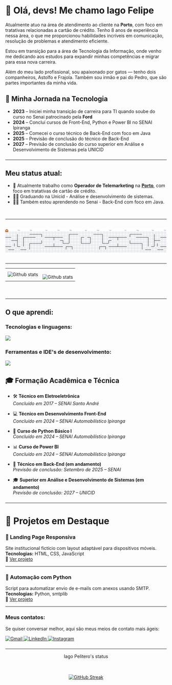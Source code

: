 # 👋 Olá, devs! Me chamo **Iago Felipe**

<p align="left">
Atualmente atuo na área de atendimento ao cliente na <strong>Porto</strong>, com foco em tratativas relacionadas a cartão de crédito. Tenho 8 anos de experiência nessa área, o que me proporcionou habilidades incríveis em comunicação, resolução de problemas e atendimento eficiente.

Estou em transição para a área de Tecnologia da Informação, onde venho me dedicando aos estudos para expandir minhas competências e migrar para essa nova carreira.

Além do meu lado profissional, sou apaixonado por gatos — tenho dois companheiros, Astolfo e Frajola. Também sou irmão e pai do Pedro, que são partes importantes da minha vida.
</p>

## 📅 Minha Jornada na Tecnologia
  
- **2023** – Iniciei minha transição de carreira para TI quando soube do curso no Senai patrocinado pela **Ford**
- **2024** – Concluí cursos de Front-End, Python e Power BI no SENAI Ipiranga
- **2025** – Comecei o curso técnico de Back-End com foco em Java  
- **2025** – Previsão de conclusão do técnico de Back-End  
- **2027** – Previsão de conclusão do curso superior em Análise e Desenvolvimento de Sistemas pela UNICID  


###
---

## Meu status atual:

- 👷 Atualmente trabalho como **Operador de Telemarketing** na [**Porto**](https://www.portoseguro.com.br/), com foco em tratativas de cartão de crédito.
- 👨‍🏫 Graduando na Unicid - Análise e desenvolvimento de sistemas. 
- 👨‍🏫 Também estou aprendendo no Senai - Back-End com foco em Java.
<br/> 

---
<br>

<picture>
  <source media="(prefers-color-scheme: dark)" srcset="https://raw.githubusercontent.com/IagoPelitero/IagoPelitero/output/pacman-contribution-graph-dark.svg">
  <source media="(prefers-color-scheme: light)" srcset="https://raw.githubusercontent.com/IagoPelitero/IagoPelitero/output/pacman-contribution-graph.svg">
  <img alt="pacman contribution graph" src="https://raw.githubusercontent.com/IagoPelitero/IagoPelitero/output/pacman-contribution-graph.svg">
</picture>

###
---

<table>
  <tr>
    <td>
       <img align="left" src="https://github-readme-stats.vercel.app/api?username=IagoPelitero&show_icons=true&theme=radical" alt="Github stats" />
    </td>
    <td>
<br/>
<img align="left" src="https://github-readme-stats.vercel.app/api/top-langs/?username=IagoPelitero&layout=compact" alt="Github stats" />
 </td>
  </tr>
</table><br/>

### 
---


## O que aprendi:

### Tecnologias e linguagens:
<p align="left">
  <a href="https://skillicons.dev">
    <img src="https://skillicons.dev/icons?i=html,css,js,java,py&theme=light" />
  </a>
</p>

### Ferramentas e IDE's de desenvolvimento:
<p align="left">
  <a href="https://skillicons.dev">
    <img src="https://skillicons.dev/icons?i=java,figma,git,github,figma,eclipse,npm,vscode,spring&theme=light" />
  </a>
</p>

## 🎓 Formação Acadêmica e Técnica

- 🛠️ **Técnico em Eletroeletrônica**  
  *Concluído em 2017 – SENAI Santo André*

- 💻 **Técnico em Desenvolvimento Front-End**  
  *Concluído em 2024 – SENAI Automobilístico Ipiranga*

- 🐍 **Curso de Python Básico I**  
  *Concluído em 2024 – SENAI Automobilístico Ipiranga*

- 📊 **Curso de Power BI**  
  *Concluído em 2024 – SENAI Automobilístico Ipiranga*

- 🔧 **Técnico em Back-End (em andamento)**  
  *Previsão de conclusão: Setembro de 2025 – SENAI*

- 🎓 **Superior em Análise e Desenvolvimento de Sistemas (em andamento)**  
  *Previsão de conclusão: 2027 – UNICID*
###
---

# 🚀 Projetos em Destaque

### 📱 Landing Page Responsiva
Site institucional fictício com layout adaptável para dispositivos móveis.  
**Tecnologias:** HTML, CSS, JavaScript  
🔗 [Ver projeto](https://github.com/IagoPelitero/landing-page-responsiva)

---

### 🐍 Automação com Python
Script para automatizar envio de e-mails com anexos usando SMTP.  
**Tecnologias:** Python, smtplib  
🔗 [Ver projeto](https://github.com/IagoPelitero/email-automation-python)

---

### Meus contatos: 

Se quiser conversar melhor, aqui são meus meios de contato mais ágeis:

<p align="left">
  <a href="mailto:p.iago.ip@gmail.com" title="Gmail">
    <img src="https://img.shields.io/badge/-Gmail-FF0000?style=flat-square&labelColor=FF0000&logo=gmail&logoColor=white" alt="Gmail"/>
  </a>
  <a align="center" href="https://www.linkedin.com/in/iagopelitero/" target="_blank">
    <img src="https://img.shields.io/badge/-Linkedin-0e76a8?style=flat-square&logo=Linkedin&logoColor=white&link=LINK-DO-SEU-LINKEDIN" alt="LinkedIn"/>
  </a>
  <a align="center" href="https://www.instagram.com/iagopelitero/" target="_blank">
    <img src="https://img.shields.io/badge/-Instagram-DF0174?style=flat-square&labelColor=DF0174&logo=instagram&logoColor=white&link=LINK-DO-SEU-INSTAGRAM" alt="Instagram"/>
  </a>
</p>

###
---
<p align="center">
  Iago Pelitero's status
</p>
<br><br>
<div align="center">
  <a href="#">
    <img src="https://github-readme-streak-stats.herokuapp.com?user=IagoPelitero&theme=transparent&hide_border=true&locale=pt_BR&exclude_days=Sun%2CSat&card_width=560" alt="GitHub Streak">
  </a>
</div>

<br><br>
